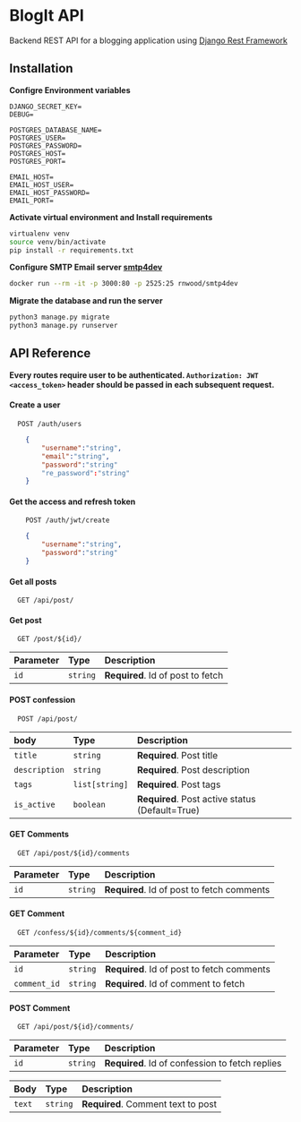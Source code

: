 
# BlogIt API 
Backend REST API for a blogging application using [Django Rest Framework](https://www.django-rest-framework.org/)


## Installation

**Configre Environment variables**
```
DJANGO_SECRET_KEY=
DEBUG=
   
POSTGRES_DATABASE_NAME=
POSTGRES_USER=
POSTGRES_PASSWORD=
POSTGRES_HOST=
POSTGRES_PORT=
  
EMAIL_HOST=
EMAIL_HOST_USER=
EMAIL_HOST_PASSWORD=
EMAIL_PORT=

```
**Activate virtual environment and Install requirements**

```bash
virtualenv venv
source venv/bin/activate
pip install -r requirements.txt
```

**Configure SMTP Email server [smtp4dev](https://github.com/rnwood/smtp4dev)**
```bash
docker run --rm -it -p 3000:80 -p 2525:25 rnwood/smtp4dev
```

**Migrate the database and run the server**
```bash
python3 manage.py migrate
python3 manage.py runserver
```

## API Reference

**Every routes require user to be authenticated. `Authorization: JWT <access_token>` header should be passed in each subsequent request.**


#### Create a user 

```http
  POST /auth/users
```
```json
    {
        "username":"string",
        "email":"string",
        "password":"string"
        "re_password":"string"
    }
```

#### Get the access and refresh token
```http
    POST /auth/jwt/create

```
```json
    {
        "username":"string",
        "password":"string"
    }
```

#### Get all posts 

```http
  GET /api/post/
```

#### Get post

```http
  GET /post/${id}/
```

| Parameter | Type     | Description                       |
| :-------- | :------- | :-------------------------------- |
| `id`      | `string` | **Required**. Id of post to fetch |

#### POST confession

```http
  POST /api/post/
```

| body | Type     | Description                       |
| :-------- | :------- | :-------------------------------- |
| `title`      | `string` | **Required**. Post title |
| `description`      | `string` | **Required**. Post description |
| `tags`      | `list[string]` | **Required**. Post tags |
| `is_active`      | `boolean` | **Required**. Post active status (Default=True) |


#### GET Comments

```http
  GET /api/post/${id}/comments
```

| Parameter | Type     | Description                       |
| :-------- | :------- | :-------------------------------- |
| `id`      | `string` | **Required**. Id of post to fetch comments |

#### GET Comment

```http
  GET /confess/${id}/comments/${comment_id}
```

| Parameter | Type     | Description                       |
| :-------- | :------- | :-------------------------------- |
| `id`      | `string` | **Required**. Id of post to fetch comments |
| `comment_id`      | `string` | **Required**. Id of comment to fetch |

#### POST Comment

```http
  GET /api/post/${id}/comments/
```

| Parameter | Type     | Description                       |
| :-------- | :------- | :-------------------------------- |
| `id`      | `string` | **Required**. Id of confession to fetch replies |

| Body | Type     | Description                            |
| :-------- | :------- | :-------------------------------- |
| `text`      | `string` | **Required**. Comment text to post |
